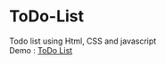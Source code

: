 # ToDo-List
Todo list using Html, CSS and javascript<br>
Demo : <a href="https://darshan7090.github.io/Todo-list-JS/">ToDo List</a>
